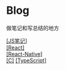 # Blog
做笔记和写总结的地方   

[[JS笔记]](./docs/JavaScript.md)    
[[React]](./docs/React.md)   
[[React-Native]](./docs/ReactNative.md)  
[[C]](./docs/C.md)
[[TypeScript]](./docs/TypeScript.md)




